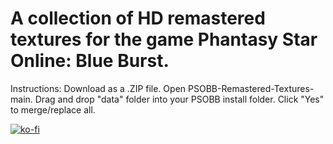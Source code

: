 # A collection of HD remastered textures for the game Phantasy Star Online: Blue Burst.

Instructions: Download as a .ZIP file.
Open PSOBB-Remastered-Textures-main.
Drag and drop "data" folder into your PSOBB install folder.
Click "Yes" to merge/replace all.

[![ko-fi](https://ko-fi.com/img/githubbutton_sm.svg)](https://ko-fi.com/A0A81HGIKN)
